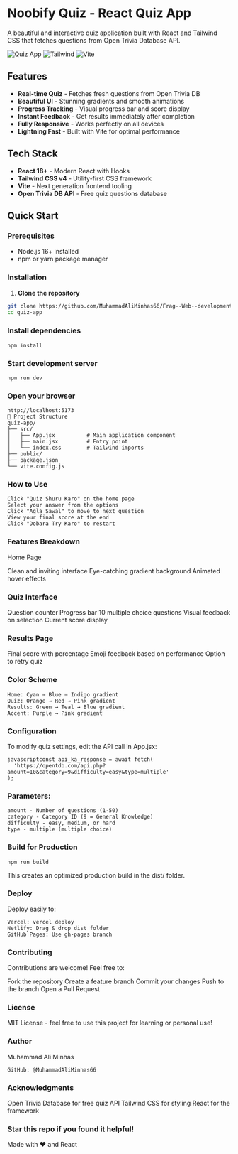 #  Noobify Quiz - React Quiz App

A beautiful and interactive quiz application built with React and Tailwind CSS that fetches questions from Open Trivia Database API.

![Quiz App](https://img.shields.io/badge/React-18+-blue.svg)
![Tailwind](https://img.shields.io/badge/Tailwind-v4-cyan.svg)
![Vite](https://img.shields.io/badge/Vite-5+-purple.svg)

##  Features

-  **Real-time Quiz** - Fetches fresh questions from Open Trivia DB
-  **Beautiful UI** - Stunning gradients and smooth animations
-  **Progress Tracking** - Visual progress bar and score display
-  **Instant Feedback** - Get results immediately after completion
-  **Fully Responsive** - Works perfectly on all devices
-  **Lightning Fast** - Built with Vite for optimal performance

##  Tech Stack

- **React 18+** - Modern React with Hooks
- **Tailwind CSS v4** - Utility-first CSS framework
- **Vite** - Next generation frontend tooling
- **Open Trivia DB API** - Free quiz questions database

##  Quick Start

### Prerequisites

- Node.js 16+ installed
- npm or yarn package manager

### Installation

1. **Clone the repository**
```bash
git clone https://github.com/MuhammadAliMinhas66/Frag--Web--development.git
cd quiz-app
```
### Install dependencies
```
npm install
```
### Start development server
```
npm run dev
```
### Open your browser
```
http://localhost:5173
📁 Project Structure
quiz-app/
├── src/
│   ├── App.jsx          # Main application component
│   ├── main.jsx         # Entry point
│   └── index.css        # Tailwind imports
├── public/
├── package.json
└── vite.config.js
```

### How to Use
```
Click "Quiz Shuru Karo" on the home page
Select your answer from the options
Click "Agla Sawal" to move to next question
View your final score at the end
Click "Dobara Try Karo" to restart
```

###  Features Breakdown
Home Page

Clean and inviting interface
Eye-catching gradient background
Animated hover effects

### Quiz Interface

Question counter
Progress bar
10 multiple choice questions
Visual feedback on selection
Current score display

### Results Page

Final score with percentage
Emoji feedback based on performance
Option to retry quiz

###  Color Scheme
```
Home: Cyan → Blue → Indigo gradient
Quiz: Orange → Red → Pink gradient
Results: Green → Teal → Blue gradient
Accent: Purple → Pink gradient
```

###  Configuration
To modify quiz settings, edit the API call in App.jsx:
```
javascriptconst api_ka_response = await fetch(
  'https://opentdb.com/api.php?amount=10&category=9&difficulty=easy&type=multiple'
);
```
### Parameters:
```
amount - Number of questions (1-50)
category - Category ID (9 = General Knowledge)
difficulty - easy, medium, or hard
type - multiple (multiple choice)
```
###  Build for Production
```
npm run build
```
This creates an optimized production build in the dist/ folder.
###  Deploy
Deploy easily to:
```
Vercel: vercel deploy
Netlify: Drag & drop dist folder
GitHub Pages: Use gh-pages branch
```
###  Contributing
Contributions are welcome! Feel free to:

Fork the repository
Create a feature branch
Commit your changes
Push to the branch
Open a Pull Request


### License
MIT License - feel free to use this project for learning or personal use!
### Author
Muhammad Ali Minhas

```
GitHub: @MuhammadAliMinhas66
```

###  Acknowledgments

Open Trivia Database for free quiz API
Tailwind CSS for styling
React for the framework


### Star this repo if you found it helpful!
Made with ❤️ and React
